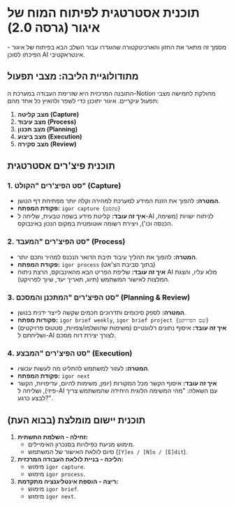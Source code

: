 # תוכנית אסטרטגית לפיתוח המוח של איגור (גרסה 2.0)

מסמך זה מתאר את החזון והארכיטקטורה שהוגדרו עבור השלב הבא בפיתוח של איגור - הפיכתו לסוכן AI אינטראקטיבי.

## מתודולוגיית הליבה: מצבי תפעול

התובנה המרכזית היא שזרימת העבודה במערכת ה-Notion מחולקת לחמישה מצבי תפעול עיקריים. איגור יתוכנן כדי לשפר ולהאיץ כל אחד מהם:
1.  **מצב קליטה (Capture)**
2.  **מצב עיבוד (Process)**
3.  **מצב תכנון (Planning)**
4.  **מצב ביצוע (Execution)**
5.  **מצב סקירה (Review)**

## תוכנית פיצ'רים אסטרטגית

### 1. סט הפיצ'רים "הקולט" (Capture)
-   **המטרה:** להפוך את הזנת המידע למערכת למהירה וקלה יותר מפתיחת דף הנושן.
-   **פקודת המפתח:** `igor capture {טקסט}`
-   **איך זה עובד:** קליטת מידע בשפה טבעית, שליחה ל-AI לניתוח ישויות (משימה, הכנסה וכו'), ויצירת רשומה אוטומטית במקום הנכון באינבוקס.

### 2. סט הפיצ'רים "המעבד" (Process)
-   **המטרה:** להפוך את תהליך עיבוד תיבת הדואר הנכנס למהיר וחכם יותר.
-   **פקודת המפתח:** `igor process` (בתוך סביבת הצ'אט)
-   **איך זה עובד:** שליפת הפריט הבא מהאינבוקס, הרצת ניתוח AI מלא עליו, והצגת המלצות לאישור המשתמש (תיוג, תאריך יעד, שיוך לפרויקט).

### 3. סט הפיצ'רים "המתכנן והמסכם" (Planning & Review)
-   **המטרה:** לספק סיכומים ותדרוכים חכמים שקשה לייצר ידנית בנושן.
-   **פקודות מפתח:** `igor brief weekly`, `igor brief project {שם הפרויקט}`
-   **איך זה עובד:** איסוף נתונים רלוונטיים (משימות שהושלמו/צפויות, סטטוס פרויקטים) ושליחתם ל-AI לצורך יצירת דוח מסכם.

### 4. סט הפיצ'רים "המבצע" (Execution)
-   **המטרה:** לעזור למשתמש להחליט מה לעשות *עכשיו*.
-   **פקודת המפתח:** `igor next`
-   **איך זה עובד:** איסוף הקשר מכל המקורות (יומן, משימות להיום, עדיפויות, הקשר פיזי), ושליחה ל-AI עם השאלה: "מהי המשימה הלוגית היחידה שהמשתמש צריך לבצע כרגע?".

## תוכנית יישום מומלצת (בבוא העת)

1.  **זחילה - השלמת התשתית:**
    *   מימוש מניעת כפילויות בסנכרון האימיילים.
    *   סיום לולאת האישור של המשתמש (`[Y]es / [N]o / [E]dit`).
2.  **הליכה - בניית לולאת העבודה המרכזית:**
    *   מימוש `igor capture`.
    *   מימוש `igor process`.
3.  **ריצה - הוספת אינטליגנציה מתקדמת:**
    *   מימוש `igor brief`.
    *   מימוש `igor next`. 